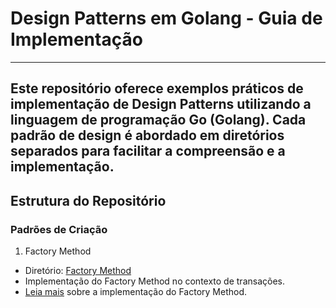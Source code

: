 
# Design Patterns em Golang - Guia de Implementação
---
Este repositório oferece exemplos práticos de implementação de Design Patterns utilizando a linguagem de programação Go (Golang). Cada padrão de design é abordado em diretórios separados para facilitar a compreensão e a implementação.
---

## Estrutura do Repositório
### Padrões de Criação
1. Factory Method
  - Diretório: [Factory Method](./1_FactoryMethod/README.md)
  - Implementação do Factory Method no contexto de transações.
  - [Leia mais](https://refactoring.guru/pt-br/design-patterns/factory-method) sobre a implementação do Factory Method.
